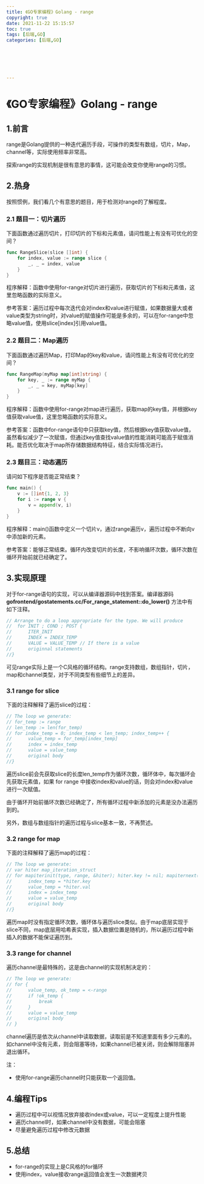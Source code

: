 ```yaml
---
title: 《GO专家编程》Golang - range
copyright: true
date: 2021-11-22 15:15:57
toc: true
tags: [后端,GO]
categories: [后端,GO]






---
```


# 《GO专家编程》Golang - range

<!-- more -->

## 1.前言

range是Golang提供的一种迭代遍历手段，可操作的类型有数组，切片，Map，channel等，实际使用频率非常高。

探索range的实现机制是很有意思的事情，这可能会改变你使用range的习惯。

## 2.热身

按照惯例，我们看几个有意思的题目，用于检测对range的了解程度。

### 2.1 题目一：切片遍历

下面函数通过遍历切片，打印切片的下标和元素值，请问性能上有没有可优化的空间？

```go
func RangeSlice(slice []int) {
    for index, value := range slice {
        _, _ = index, value
    }
}
```

程序解释：函数中使用for-range对切片进行遍历，获取切片的下标和元素值，这里忽略函数的实际意义。

参考答案：遍历过程中每次迭代会对index和value进行赋值，如果数据量大或者value类型为string时，对value的赋值操作可能是多余的，可以在for-range中忽略value值，使用slice[index]引用value值。

### 2.2 题目二：Map遍历

下面函数通过遍历Map，打印Map的key和value，请问性能上有没有可优化的空间？

```go
func RangeMap(myMap map[int]string) {
    for key, _ := range myMap {
        _, _ = key, myMap[key]
    }
}
```

程序解释：函数中使用for-range对map进行遍历，获取map的key值，并根据key值获取value值，这里忽略函数的实际意义。

参考答案：函数中for-range语句中只获取key值，然后根据key值获取value值，虽然看似减少了一次赋值，但通过key值查找value值的性能消耗可能高于赋值消耗。能否优化取决于map所存储数据结构特征，结合实际情况进行。

### 2.3 题目三：动态遍历

请问如下程序是否能正常结束？

```go
func main() {
    v := []int{1, 2, 3}
    for i := range v {
        v = append(v, i)
    }
}
```

程序解释：main()函数中定义一个切片v，通过range遍历v，遍历过程中不断向v中添加新的元素。

参考答案：能够正常结束。循环内改变切片的长度，不影响循环次数，循环次数在循环开始前就已经确定了。

## 3.实现原理

对于for-range语句的实现，可以从编译器源码中找到答案。编译器源码 **gofrontend/gostatements.cc/For_range_statement::do_lower()** 方法中有如下注释。

```c
// Arrange to do a loop appropriate for the type. We will produce
// 	for INIT ; COND ; POST {
//		ITER_INIT
// 		INDEX = INDEX_TEMP
//		VALUE = VALUE_TEMP // If there is a value
// 		originnal statements
//}
```

可见range实际上是一个C风格的循环结构。range支持数组，数组指针，切片，map和channel类型，对于不同类型有些细节上的差异。

### 3.1 range for slice

下面的注释解释了遍历slice的过程：

```go
// The loop we generate:
// for_temp := range
// len_temp := len(for_temp)
// for index_temp = 0; index_temp < len_temp; index_temp++ {
//		value_temp = for_temp[index_temp]
//		index = index_temp
//		value = value_temp
//		original body
//}
```

遍历slice前会先获取slice的长度len_temp作为循环次数，循环体中，每次循环会先获取元素值，如果 for range 中接收index和value的话，则会对index和value进行一次赋值。

由于循环开始前循环次数已经确定了，所有循环过程中新添加的元素是没办法遍历到的。

另外，数组与数组指针的遍历过程与slice基本一致，不再赘述。

### 3.2 range for map

下面的注释解释了遍历map的过程：

```go
// The loop we generate:
// var hiter map_iteration_struct
// for mapiterinit(type, range, &hiter); hiter.key != nil; mapiternext(&hiter) {
//		index_temp = *hiter.key
// 		value_temp = *hiter.val
//		index = index_temp
//		value = value_temp
//		original body
//}
```

遍历map时没有指定循环次数，循环体与遍历slice类似。由于map底层实现于slice不同，map底层用哈希表实现，插入数据位置是随机的，所以遍历过程中新插入的数据不能保证遍历到。

### 3.3 range for channel

遍历channel是最特殊的，这是由channel的实现机制决定的：

```go
// The loop we generate:
// for {
//		value_temp, ok_temp = <-range
// 		if !ok_temp {
//			break
//		}
//		value = value_temp
//		original body
// }
```

channel遍历是依次从channel中读取数据，读取前是不知道里面有多少元素的。如channel中没有元素，则会阻塞等待，如果channel已被关闭，则会解除阻塞并退出循环。

注：

- 使用for-range遍历channel时只能获取一个返回值。

## 4.编程Tips

- 遍历过程中可以视情况放弃接收index或value，可以一定程度上提升性能
- 遍历channel时，如果channel中没有数据，可能会阻塞
- 尽量避免遍历过程中修改元数据

## 5.总结

- for-range的实现上是C风格的for循环
- 使用index，value接收range返回值会发生一次数据拷贝

